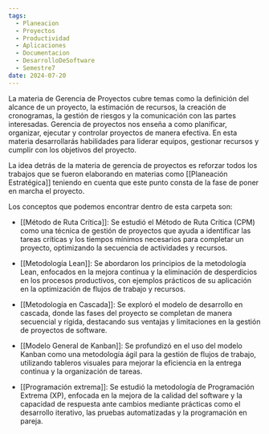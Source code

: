 ```yaml
---
tags:
  - Planeacion
  - Proyectos
  - Productividad
  - Aplicaciones
  - Documentacion
  - DesarrolloDeSoftware
  - Semestre7
date: 2024-07-20
---
```

La materia de Gerencia de Proyectos cubre temas como la definición del alcance de un proyecto, la estimación de recursos, la creación de cronogramas, la gestión de riesgos y la comunicación con las partes interesadas. Gerencia de proyectos nos enseña a como planificar, organizar, ejecutar y controlar proyectos de manera efectiva. En esta materia desarrollarás habilidades para liderar equipos, gestionar recursos y cumplir con los objetivos del proyecto.

La idea detrás de la materia de gerencia de proyectos es reforzar todos los trabajos que se fueron elaborando en materias como [[Planeación Estratégica]] teniendo en cuenta que este punto consta de la fase de poner en marcha el proyecto.

Los conceptos que podemos encontrar dentro de esta carpeta son:

- [[Método de Ruta Crítica]]: Se estudió el Método de Ruta Crítica (CPM) como una técnica de gestión de proyectos que ayuda a identificar las tareas críticas y los tiempos mínimos necesarios para completar un proyecto, optimizando la secuencia de actividades y recursos.
    
- [[Metodología Lean]]: Se abordaron los principios de la metodología Lean, enfocados en la mejora continua y la eliminación de desperdicios en los procesos productivos, con ejemplos prácticos de su aplicación en la optimización de flujos de trabajo y recursos.
    
- [[Metodología en Cascada]]: Se exploró el modelo de desarrollo en cascada, donde las fases del proyecto se completan de manera secuencial y rígida, destacando sus ventajas y limitaciones en la gestión de proyectos de software.
    
- [[Modelo General de Kanban]]: Se profundizó en el uso del modelo Kanban como una metodología ágil para la gestión de flujos de trabajo, utilizando tableros visuales para mejorar la eficiencia en la entrega continua y la organización de tareas.
    
- [[Programación extrema]]: Se estudió la metodología de Programación Extrema (XP), enfocada en la mejora de la calidad del software y la capacidad de respuesta ante cambios mediante prácticas como el desarrollo iterativo, las pruebas automatizadas y la programación en pareja.